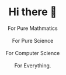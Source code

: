 <div align="center">
  <h1>Hi there 👋</h1>
</div>

<div align="center">
  <div>For Pure Mathmatics</div>
  <br>
  <div>For Pure Science</div>
  <br>
  <div>For Computer Science</div>
  <br>
  <div>For Everything.</div>
</div>



